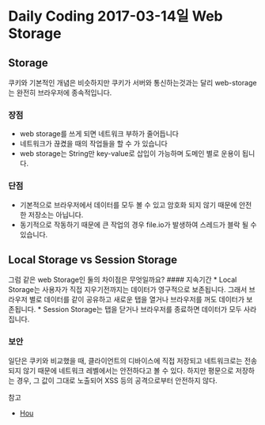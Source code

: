 # Daily Coding 2017-03-14일  Web Storage



## Storage
쿠키와 기본적인 개념은 비슷하지만 쿠키가 서버와 통신하는것과는 달리 web-storage는 완전히 브라우저에 종속적입니다.

### 장점
* web storage를 쓰게 되면 네트워크 부하가 줄어듭니다
* 네트워크가 끊켰을 때의 작업들을 할 수 가 있습니다
* web storage는 String만 key-value로 삽입이 가능하며 도메인 별로 운용이 됩니다.

### 단점
* 기본적으로 브라우저에서 데이터를 모두 볼 수 있고 암호화 되지 않기 때문에 안전한 저장소는 아닙니다.
* 동기적으로 작동하기 때문에 큰 작업의 경우 file.io가 발생하여 스레드가 블락 될 수 있습니다.

## Local Storage vs Session Storage
그럼 같은 web Storage인 둘의 차이점은 무엇일까요? #### 지속기간 * Local Storage는 사용자가 직접 지우기전까지는 데이터가 영구적으로 보존됩니다. 그래서 브라우저 별로 데이터를 같이 공유하고 새로운 탭을 열거나 브라우저를 꺼도 데이터가 보존됩니다. * Session Storage는 탭을 닫거나 브라우저를 종료하면 데이터가 모두 사라집니다.

### 보안
일단은 쿠키와 비교했을 때, 클라이언트의 디바이스에 직접 저장되고
네트워크로는 전송되지 않기 때문에 네트워크 레벨에서는 안전하다고 볼 수 있다.
하지만 평문으로 저장하는 경우, 그 값이 그대로 노출되어 XSS 등의 공격으로부터 안전하지 않다.



참고
* [Hou](https://vnthf.github.io/blog/localstroage/)
